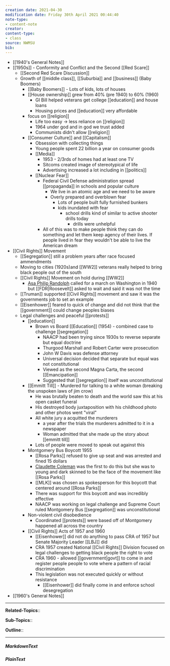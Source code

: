 ```yaml
---
creation date: 2021-04-30
modification date: Friday 30th April 2021 00:44:40
note-type: 
- content-note
creator:
content-type:
- class
source: NWMSU
bib:
---
```


- [[1940's General Notes]]
- [[1950s]] - Conformity and Conflict and the Second [[Red Scare]]
    - [[Second Red Scare Discussion]]
    - Growth of [[middle class]],  [[Suburbia]] and [[business]] (Baby Boomers)
        - [[Baby Boomers]] - Lots of kids, lots of houses
        - [[House ownership]] grew from 40% (pre 1940) to 60% (1960)
            - GI Bill helped veterans get college [[education]] and house loans
            - Housing prices and [[education]] very affordable
        - focus on [[religion]]
            - Life too easy -> less reliance on [[religion]]
            - 1964 under god and in god we trust added 
            - Communists didn't allow [[religion]]
        - [[Consumer Culture]] and [[Capitalism]]
            - Obsession with collecting things
            - Young people spent 22 billion a year on consumer goods
            - [[Media]]
                - 1953 - 2/3rds of homes had at least one TV
                - Sitcoms created image of stereotypical of life
                - Advertising increased a lot including in [[politics]]
            - [[Nuclear Fear]] 
                - Federal Civil Defense administration spread [[propaganda]] in schools and popular culture 
                    - We live in an atomic age and we need to be aware
                    - Overly prepared and overblown fear
                        - Lots of people built fully furnished bunkers 
                        - kids inundated with fear 
                            - school drills kind of similar to active shooter drills today
                                - drills were unhelpful
                - All of this was to make people think they can do something and let them keep agency of their lives. If people lived in fear they wouldn't be able to live the American dream
- [[Civil Rights]] Movement
    - [[Segregation]] still a problem years after race focused ammendments
    - Moving to cities (1920s)and [[WW2]] veterans really helped to bring black people out of the south
    - [[Civil Rights]] Movement on hold during [[WW2]]
        - [Asa Philip Randolph](https://www.google.com/url?sa=t&rct=j&q=&esrc=s&source=web&cd=&cad=rja&uact=8&ved=2ahUKEwj59Z66sIHwAhWLHM0KHRPGAJsQFjAAegQIBhAD&url=https%3A%2F%2Fen.wikipedia.org%2Fwiki%2FA._Philip_Randolph&usg=AOvVaw2DD1QbeJIrw3d-dg2xZTa9) called for a march on Washington in 1940 but [[FDR|Roosevelt]] asked to wait and said it was not the time
    - [[Truman]] supported [[Civil Rights]] movement and saw it was the governments job to set an example
    - [[Eisenhower]] feared to quick of change and did not think that the [[government]] could change peoples biases
    - Legal challenges and peaceful [[protests]]
        - [[education]]
            - Brown vs Board [[Education]] (1954) - combined case to challenge [[segregation]]
                - NAACP had been trying since 1930s to reverse separate but equal doctrine
                - Thurgood Marshall and Robert Carter were prosecution
                - John W Davis was defense attorney
                - Universal decision decided that separate but equal was not constitutional
                - Viewed as the second Magna Carta, the second [[Emancipation]]
                - Suggested that [[segregation]] itself was unconstitutional
        - [[Emmitt Till]] - Murdered for talking to a white woman (breaking the unspoken laws of jim crow)
            - He was brutally beaten to death and the world saw this at his open casket funeral
            - His destroyed body juxtaposition with his childhood photo and other photos went "viral"
            - All white jury a acquitted the murderers
                - a year after the trials the murderers admitted to it in a newspaper
                - Woman admitted that she made up the story about [[emmitt till]]
            - Lots of people were moved to speak out against this
        - Montgomery Bus Boycott 1955
            - [[Rosa Parks]] refused to give up seat and was arrested and fined 15 dollars
            - [Claudette Coleman](https://www.google.com/url?sa=t&rct=j&q=&esrc=s&source=web&cd=&cad=rja&uact=8&ved=2ahUKEwilwf-us4HwAhWXVs0KHdp1Bh0QFjALegQIBhAD&url=https%3A%2F%2Fen.wikipedia.org%2Fwiki%2FClaudette_Colvin&usg=AOvVaw1pz7z1mUnxVGr9_BCzp5va) was the first to do this but she was to young and dark skinned to be the face of the movement like [[Rosa Parks]]
            - [[MLK]] was chosen as spokesperson for this boycott that centered around [[Rosa Parks]]
            - There was support for this boycott and was incredibly effective
            - NAACP was working on legal challenge and Supreme Court ruled Montgomery Bus [[segregation]] was unconstitutional 
        - Non-violent civil disobedience
            - Coordinated [[protests]] were based off of Montgomery happened all across the country
        - [[Civil Rights]] Acts of 1957 and 1960
            - [[Eisenhower]] did not do anything to pass CRA of 1957 but Senate Majority Leader [[LBJ]] did
            - CRA 1957 created National [[Civil Rights]] Division focused on legal challenges to getting black people the right to vote
            - CRA 1960 - allowed [[government|govt]] to come in and register people people to vote where a pattern of racial discrimination 
            - This legislation was not executed quickly or without resistance
                - [[Eisenhower]] did finally come in and enforce school desegregation
- [[1960's General Notes]]


---

**Related-Topics**:: 
	
**Sub-Topics**::
	
**Outline**::

--- 
##### MarkdownText

##### PlainText


